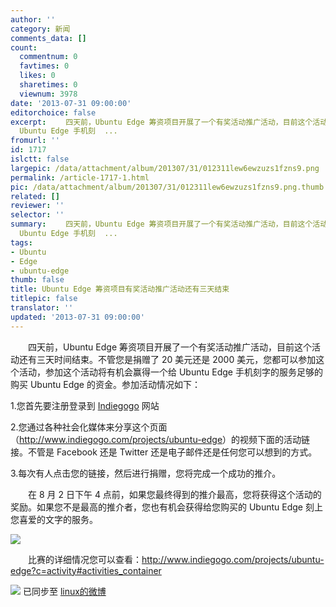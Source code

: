 ```yaml
---
author: ''
category: 新闻
comments_data: []
count:
  commentnum: 0
  favtimes: 0
  likes: 0
  sharetimes: 0
  viewnum: 3978
date: '2013-07-31 09:00:00'
editorchoice: false
excerpt: 　　四天前，Ubuntu Edge 筹资项目开展了一个有奖活动推广活动，目前这个活动还有三天时间结束。不管您是捐赠了 20 美元还是 2000 美元，您都可以参加这个活动，参加这个活动将有机会赢得一个给
  Ubuntu Edge 手机刻  ...
fromurl: ''
id: 1717
islctt: false
largepic: /data/attachment/album/201307/31/012311lew6ewzuzs1fzns9.png
permalink: /article-1717-1.html
pic: /data/attachment/album/201307/31/012311lew6ewzuzs1fzns9.png.thumb.jpg
related: []
reviewer: ''
selector: ''
summary: 　　四天前，Ubuntu Edge 筹资项目开展了一个有奖活动推广活动，目前这个活动还有三天时间结束。不管您是捐赠了 20 美元还是 2000 美元，您都可以参加这个活动，参加这个活动将有机会赢得一个给
  Ubuntu Edge 手机刻  ...
tags:
- Ubuntu
- Edge
- ubuntu-edge
thumb: false
title: Ubuntu Edge 筹资项目有奖活动推广活动还有三天结束
titlepic: false
translator: ''
updated: '2013-07-31 09:00:00'
---
```


　　四天前，Ubuntu Edge 筹资项目开展了一个有奖活动推广活动，目前这个活动还有三天时间结束。不管您是捐赠了 20 美元还是 2000 美元，您都可以参加这个活动，参加这个活动将有机会赢得一个给 Ubuntu Edge 手机刻字的服务足够的购买 Ubuntu Edge 的资金。参加活动情况如下：


1.您首先要注册登录到 [Indiegogo](http://www.indiegogo.com/) 网站


2.您通过各种社会化媒体来分享这个页面（<http://www.indiegogo.com/projects/ubuntu-edge>）的视频下面的活动链接。不管是 Facebook 还是 Twitter 还是电子邮件还是任何您可以想到的方式。


3.每次有人点击您的链接，然后进行捐赠，您将完成一个成功的推介。


　　在 8 月 2 日下午 4 点前，如果您最终得到的推介最高，您将获得这个活动的奖励。如果您不是最高的推介者，您也有机会获得给您购买的 Ubuntu Edge 刻上您喜爱的文字的服务。


![](/data/attachment/album/201307/31/012311lew6ewzuzs1fzns9.png)


　　比赛的详细情况您可以查看：<http://www.indiegogo.com/projects/ubuntu-edge?c=activity#activities_container>


![](https://img.linux.net.cn/xwb/images/bgimg/icon_logo.png) 已同步至 [linux的微博](http://weibo.com/1772191555/A2xlwyjII)